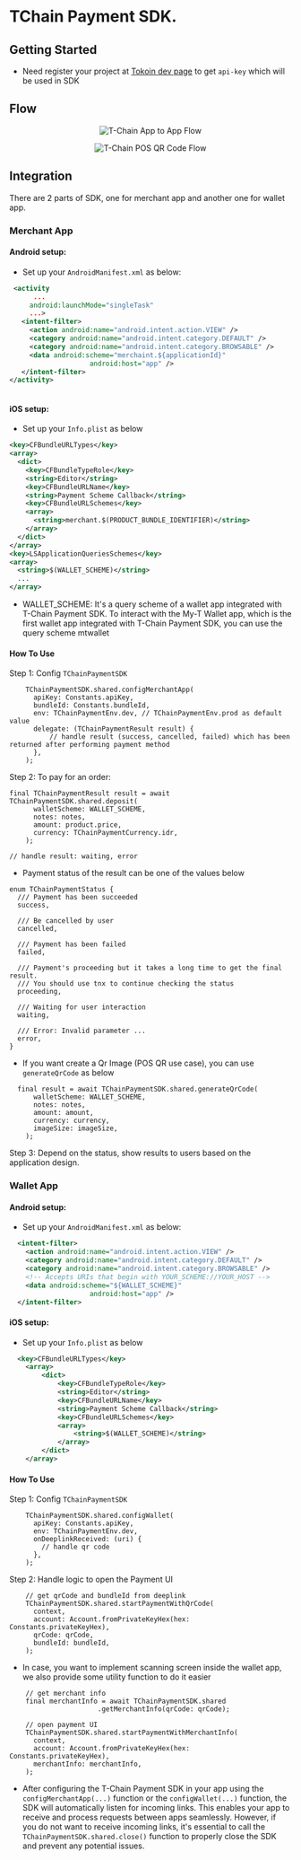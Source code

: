 <!-- 
This README describes the package. If you publish this package to pub.dev,
this README's contents appear on the landing page for your package.

For information about how to write a good package README, see the guide for
[writing package pages](https://dart.dev/guides/libraries/writing-package-pages). 

For general information about developing packages, see the Dart guide for
[creating packages](https://dart.dev/guides/libraries/create-library-packages)
and the Flutter guide for
[developing packages and plugins](https://flutter.dev/developing-packages). 
-->

# TChain Payment SDK.

## Getting Started

- Need register your project at [Tokoin dev page](https://developer.tokoin.io/guides/creating-a-project) to get `api-key` which will be used in SDK

## Flow

<p align="center">
  <img src="https://raw.githubusercontent.com/tokoinofficial/t-chain-payment-sdk/master/resource/app_to_app_flow.png" alt="T-Chain App to App Flow" />
</p>

<p align="center">
  <img src="https://raw.githubusercontent.com/tokoinofficial/t-chain-payment-sdk/master/resource/pos_qr_code_flow.png" alt="T-Chain POS QR Code Flow" />
</p>


## Integration
There are 2 parts of SDK, one for merchant app and another one for wallet app. 

### Merchant App

#### Android setup:

* Set up your ```AndroidManifest.xml``` as below:

```xml
 <activity
      ...
     android:launchMode="singleTask"
     ...>
   <intent-filter>
     <action android:name="android.intent.action.VIEW" />
     <category android:name="android.intent.category.DEFAULT" />
     <category android:name="android.intent.category.BROWSABLE" />
     <data android:scheme="merchaint.${applicationId}"
                    android:host="app" />
   </intent-filter>
</activity>
           
```

#### iOS setup:

* Set up your ```Info.plist``` as below

```xml
<key>CFBundleURLTypes</key>
<array>
  <dict>
    <key>CFBundleTypeRole</key>
    <string>Editor</string>
    <key>CFBundleURLName</key>
    <string>Payment Scheme Callback</string>
    <key>CFBundleURLSchemes</key>
    <array>
      <string>merchant.$(PRODUCT_BUNDLE_IDENTIFIER)</string>
    </array>
  </dict>
</array>
<key>LSApplicationQueriesSchemes</key>
<array>
  <string>$(WALLET_SCHEME)</string>
  ...
</array>
```
* WALLET_SCHEME: It's a query scheme of a wallet app integrated with T-Chain Payment SDK.
To interact with the My-T Wallet app, which is the first wallet app integrated with T-Chain Payment SDK, you can use the query scheme mtwallet

#### How To Use

Step 1: Config `TChainPaymentSDK`
```
    TChainPaymentSDK.shared.configMerchantApp(
      apiKey: Constants.apiKey,
      bundleId: Constants.bundleId,
      env: TChainPaymentEnv.dev, // TChainPaymentEnv.prod as default value
      delegate: (TChainPaymentResult result) {
          // handle result (success, cancelled, failed) which has been returned after performing payment method
      },
    );
```

Step 2: To pay for an order:
```
final TChainPaymentResult result = await TChainPaymentSDK.shared.deposit(
      walletScheme: WALLET_SCHEME,
      notes: notes,
      amount: product.price,
      currency: TChainPaymentCurrency.idr,
    );
    
// handle result: waiting, error
```

- Payment status of the result can be one of the values below
```
enum TChainPaymentStatus {
  /// Payment has been succeeded
  success,

  /// Be cancelled by user
  cancelled,

  /// Payment has been failed
  failed,

  /// Payment's proceeding but it takes a long time to get the final result.
  /// You should use tnx to continue checking the status
  proceeding,

  /// Waiting for user interaction
  waiting,

  /// Error: Invalid parameter ...
  error,
}
```

- If you want create a Qr Image (POS QR use case), you can use `generateQrCode` as below
```
  final result = await TChainPaymentSDK.shared.generateQrCode(
      walletScheme: WALLET_SCHEME,
      notes: notes,
      amount: amount,
      currency: currency,
      imageSize: imageSize,
    );
```

Step 3: Depend on the status, show results to users based on the application design.

### Wallet App

#### Android setup:

* Set up your ```AndroidManifest.xml``` as below:

```xml
  <intent-filter>
    <action android:name="android.intent.action.VIEW" />
    <category android:name="android.intent.category.DEFAULT" /> 
    <category android:name="android.intent.category.BROWSABLE" /> 
    <!-- Accepts URIs that begin with YOUR_SCHEME://YOUR_HOST --> 
    <data android:scheme="${WALLET_SCHEME}" 
                    android:host="app" /> 
  </intent-filter>
```

#### iOS setup:

* Set up your ```Info.plist``` as below

```xml
  <key>CFBundleURLTypes</key>
	<array>
		<dict>
			<key>CFBundleTypeRole</key>
			<string>Editor</string>
			<key>CFBundleURLName</key>
			<string>Payment Scheme Callback</string>
			<key>CFBundleURLSchemes</key>
			<array>
				<string>$(WALLET_SCHEME)</string>
			</array>
		</dict>
	</array>
```

#### How To Use
Step 1: Config `TChainPaymentSDK`
```
    TChainPaymentSDK.shared.configWallet(
      apiKey: Constants.apiKey,
      env: TChainPaymentEnv.dev,
      onDeeplinkReceived: (uri) {
        // handle qr code 
      },
    );
```

Step 2: Handle logic to open the Payment UI
```
    // get qrCode and bundleId from deeplink
    TChainPaymentSDK.shared.startPaymentWithQrCode(
      context,
      account: Account.fromPrivateKeyHex(hex: Constants.privateKeyHex),
      qrCode: qrCode,
      bundleId: bundleId, 
    );
```


- In case, you want to implement scanning screen inside the wallet app, we also provide some utility function to do it easier
```
    // get merchant info
    final merchantInfo = await TChainPaymentSDK.shared
                      .getMerchantInfo(qrCode: qrCode);

    // open payment UI
    TChainPaymentSDK.shared.startPaymentWithMerchantInfo(
      context,
      account: Account.fromPrivateKeyHex(hex: Constants.privateKeyHex),
      merchantInfo: merchantInfo,
    );
```

* After configuring the T-Chain Payment SDK in your app using the `configMerchantApp(...)` function or the `configWallet(...)` function, the SDK will automatically listen for incoming links. This enables your app to receive and process requests between apps seamlessly. However, if you do not want to receive incoming links, it's essential to call the `TChainPaymentSDK.shared.close()` function to properly close the SDK and prevent any potential issues.